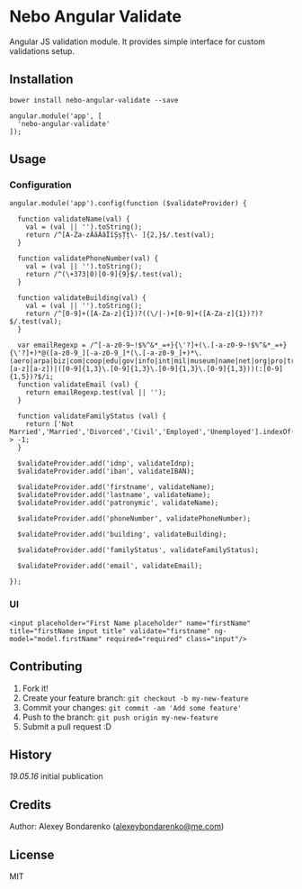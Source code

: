 # Nebo Angular Validate

Angular JS validation module. It provides simple interface for custom validations setup.

## Installation

```
bower install nebo-angular-validate --save
```

```
angular.module('app', [
  'nebo-angular-validate'
]);
```

## Usage

### Configuration 

```
angular.module('app').config(function ($validateProvider) {

  function validateName(val) {
    val = (val || '').toString();
    return /^[A-Za-zĂăÂâÎîȘșȚț\- ]{2,}$/.test(val);
  }

  function validatePhoneNumber(val) {
    val = (val || '').toString();
    return /^(\+373|0)[0-9]{9}$/.test(val);
  }

  function validateBuilding(val) {
    val = (val || '').toString();
    return /^[0-9]+([A-Za-z]{1})?((\/|-)+[0-9]+([A-Za-z]{1})?)?$/.test(val);
  }

  var emailRegexp = /^[-a-z0-9~!$%^&*_=+}{\'?]+(\.[-a-z0-9~!$%^&*_=+}{\'?]+)*@([a-z0-9_][-a-z0-9_]*(\.[-a-z0-9_]+)*\.(aero|arpa|biz|com|coop|edu|gov|info|int|mil|museum|name|net|org|pro|travel|mobi|[a-z][a-z])|([0-9]{1,3}\.[0-9]{1,3}\.[0-9]{1,3}\.[0-9]{1,3}))(:[0-9]{1,5})?$/i;
  function validateEmail (val) {
    return emailRegexp.test(val || '');
  }

  function validateFamilyStatus (val) {
    return ['Not Married','Married','Divorced','Civil','Employed','Unemployed'].indexOf(val) > -1;
  }

  $validateProvider.add('idnp', validateIdnp);
  $validateProvider.add('iban', validateIBAN);

  $validateProvider.add('firstname', validateName);
  $validateProvider.add('lastname', validateName);
  $validateProvider.add('patronymic', validateName);

  $validateProvider.add('phoneNumber', validatePhoneNumber);

  $validateProvider.add('building', validateBuilding);

  $validateProvider.add('familyStatus', validateFamilyStatus);
 
  $validateProvider.add('email', validateEmail);

});
```


### UI

```
<input placeholder="First Name placeholder" name="firstName" title="firstName input title" validate="firstname" ng-model="model.firstName" required="required" class="input"/>

```

## Contributing

1. Fork it!
2. Create your feature branch: `git checkout -b my-new-feature`
3. Commit your changes: `git commit -am 'Add some feature'`
4. Push to the branch: `git push origin my-new-feature`
5. Submit a pull request :D

## History

*19.05.16* initial publication 

## Credits

Author: Alexey Bondarenko (alexeybondarenko@me.com)

## License

MIT
